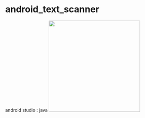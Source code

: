 # android_text_scanner
 android studio : java
 <img src="https://i.pinimg.com/564x/a2/98/99/a298995c07df13dc158ef935d15aa6d0.jpg" height="288">
